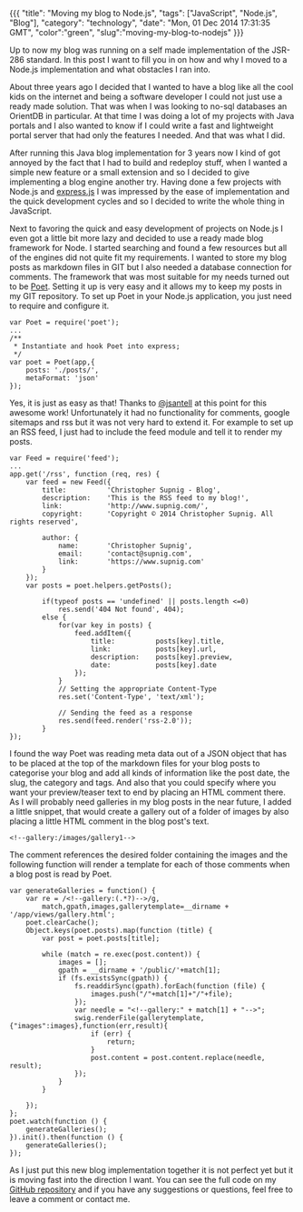 {{{
    "title": "Moving my blog to Node.js",
    "tags": ["JavaScript", "Node.js", "Blog"],
    "category": "technology",
    "date": "Mon, 01 Dec 2014 17:31:35 GMT",
    "color":"green",
    "slug":"moving-my-blog-to-nodejs"
}}}

Up to now my blog was running on a self made implementation of the JSR-286
standard. In this post I want to fill you in on how and why I moved to a
Node.js implementation and what obstacles I ran into.
<!--more-->
About three years ago I decided that I wanted to have a blog like all the cool
kids on the internet and being a software developer I could not just use a ready
made solution. That was when I was looking to no-sql databases an OrientDB in particular.
At that time I was doing a lot of my projects with Java portals and I also wanted to know
if I could write a fast and lightweight portal server that had only the features I needed.
And that was what I did.

After running this Java blog implementation for 3 years now I kind of got annoyed by the fact
that I had to build and redeploy stuff, when I wanted a simple new feature or a small extension
and so I decided to give implementing a blog engine another try. Having done a few projects
with Node.js and [express.js](http://expressjs.com/) I was impressed by the ease of implementation
and the quick development cycles and so I decided to write the whole thing in JavaScript.

Next to favoring the quick and easy development of projects on Node.js I even got a little bit
more lazy and decided to use a ready made blog framework for Node. I started searching and found
a few resources but all of the engines did not quite fit my requirements. I wanted to store my
blog posts as markdown files in GIT but I also needed a database connection for comments.
The framework that was most suitable for my needs turned out to be [Poet](http://jsantell.github.io/poet/).
Setting it up is very easy and it allows my to keep my posts in my GIT repository. To set up
Poet in your Node.js application, you just need to require and configure it.

    var Poet = require('poet');
    ...
    /**
     * Instantiate and hook Poet into express;
     */
    var poet = Poet(app,{
        posts: './posts/',
        metaFormat: 'json'
    });

Yes, it is just as easy as that! Thanks to [@jsantell](https://twitter.com/jsantell) at this point for this awesome work!
Unfortunately it had no functionality for comments, google sitemaps and rss but it was not very hard to extend it.
For example to set up an RSS feed, I just had to include the feed module and tell it to render my posts.

    var Feed = require('feed');
    ...
    app.get('/rss', function (req, res) {
        var feed = new Feed({
            title:          'Christopher Supnig - Blog',
            description:    'This is the RSS feed to my blog!',
            link:           'http://www.supnig.com/',
            copyright:      'Copyright © 2014 Christopher Supnig. All rights reserved',

            author: {
                name:       'Christopher Supnig',
                email:      'contact@supnig.com',
                link:       'https://www.supnig.com'
            }
        });
        var posts = poet.helpers.getPosts();

            if(typeof posts == 'undefined' || posts.length <=0)
                res.send('404 Not found', 404);
            else {
                for(var key in posts) {
                    feed.addItem({
                        title:          posts[key].title,
                        link:           posts[key].url,
                        description:    posts[key].preview,
                        date:           posts[key].date
                    });
                }
                // Setting the appropriate Content-Type
                res.set('Content-Type', 'text/xml');

                // Sending the feed as a response
                res.send(feed.render('rss-2.0'));
            }
    });

I found the way Poet was reading meta data out of a JSON object that has to be placed at the top of the markdown files
for your blog posts to categorise your blog and add all kinds of information like the post date, the slug, the category and tags.
And also that you could specify where you want your preview/teaser text to end by placing an HTML comment there. As I will
probably need galleries in my blog posts in the near future, I added a little snippet, that would create a gallery out of a
folder of images by also placing a little HTML comment in the blog post's text.

    <!--gallery:/images/gallery1-->

The comment references the desired folder containing the images and the following function will render a template for each of those comments when
a blog post is read by Poet.

    var generateGalleries = function() {
        var re = /<!--gallery:(.*?)-->/g,
            match,gpath,images,gallerytemplate=__dirname + '/app/views/gallery.html';
        poet.clearCache();
        Object.keys(poet.posts).map(function (title) {
            var post = poet.posts[title];

            while (match = re.exec(post.content)) {
                images = [];
                gpath = __dirname + '/public/'+match[1];
                if (fs.existsSync(gpath)) {
                    fs.readdirSync(gpath).forEach(function (file) {
                        images.push("/"+match[1]+"/"+file);
                    });
                    var needle = "<!--gallery:" + match[1] + "-->";
                    swig.renderFile(gallerytemplate,{"images":images},function(err,result){
                        if (err) {
                            return;
                        }
                        post.content = post.content.replace(needle, result);
                    });
                }
            }

        });
    };
    poet.watch(function () {
        generateGalleries();
    }).init().then(function () {
        generateGalleries();
    });

As I just put this new blog implementation together it is not perfect yet but it is moving fast into the direction I want.
You can see the full code on my [GitHub repository](https://github.com/csupnig/www.supnig.com) and if you have any suggestions
or questions, feel free to leave a comment or contact me.